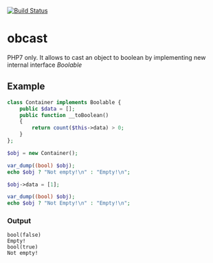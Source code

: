 [![Build Status](https://travis-ci.org/p1ncet/obcast.png)](https://travis-ci.org/p1ncet/obcast)

# obcast
PHP7 only. It allows to cast an object to boolean by implementing new internal interface <i>Boolable</i>

## Example

```php
class Container implements Boolable {
    public $data = [];
    public function __toBoolean() 
    {
        return count($this->data) > 0;
    }
};

$obj = new Container();

var_dump((bool) $obj);
echo $obj ? "Not empty!\n" : "Empty!\n";

$obj->data = [1];

var_dump((bool) $obj);
echo $obj ? "Not Empty!\n" : "Empty!\n";
```

### Output

```
bool(false)
Empty!
bool(true)
Not empty!
```
